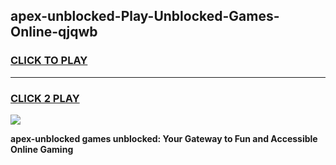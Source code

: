 
## apex-unblocked-Play-Unblocked-Games-Online-qjqwb
<h3>
<a href="https://premium76.site?title=apex-unblocked&ref=25A">CLICK TO PLAY</a></h3>
<hr>

<h3>
<a href="https://premium76.site?title=apex-unblocked&ref=25A">CLICK 2 PLAY</a>
  
</h3>

<a href="https://premium76.site?title=apex-unblocked&ref=25A"><img src="https://clearcache.store/games.png"></a>


**apex-unblocked games unblocked: Your Gateway to Fun and Accessible Online Gaming**
